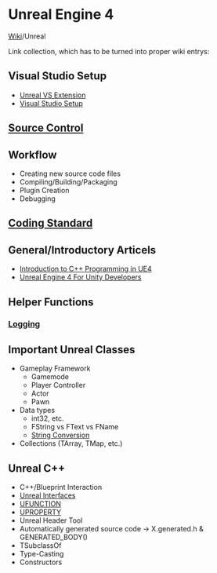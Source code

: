 # Unreal Engine 4
[Wiki](../index.md)/Unreal

Link collection, which has to be turned into proper wiki entrys:

## Visual Studio Setup
* [Unreal VS Extension](https://docs.unrealengine.com/latest/INT/Programming/Development/VisualStudioSetup/UnrealVS/)
* [Visual Studio Setup](https://docs.unrealengine.com/latest/INT/Programming/Development/VisualStudioSetup/)

## [Source Control](source-control.md)

## Workflow
* Creating new source code files
* Compiling/Building/Packaging
* Plugin Creation
* Debugging

## [Coding Standard](coding-standard.md)

## General/Introductory Articels
* [Introduction to C++ Programming in UE4](https://docs.unrealengine.com/latest/INT/Programming/Introduction/index.html)
* [Unreal Engine 4 For Unity Developers](https://docs.unrealengine.com/latest/INT/GettingStarted/FromUnity/)

## Helper Functions

### [Logging](logging.md)

## Important Unreal Classes
* Gameplay Framework
	* Gamemode
	* Player Controller
	* Actor
	* Pawn
* Data types
	* int32, etc.
	* FString vs FText vs FName
	* [String Conversion](https://wiki.unrealengine.com/String_Conversions:_FString_to_FName,_FString_to_Int32,_Float_to_FString)
* Collections (TArray, TMap, etc.)

## Unreal C++
* C++/Blueprint Interaction 
* [Unreal Interfaces](https://wiki.unrealengine.com/Interfaces_in_C%2B%2B)
* [UFUNCTION](https://wiki.unrealengine.com/UFUNCTION)
* [UPROPERTY](https://wiki.unrealengine.com/UPROPERTY)
* Unreal Header Tool
* Automatically generated source code -> X.generated.h & GENERATED_BODY()
* TSubclassOf<T>
* Type-Casting
* Constructors
